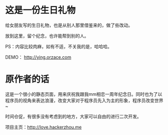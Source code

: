 # 这是一份生日礼物
给女朋友写的生日礼物，也是从别人那里借鉴来的，做了些改动。

放到这里，留个纪念，也许能帮到别的人。

PS：内容比较肉麻，如有不适，不关我的是，哈哈哈。

DEMO： http://ying.orzace.com

# 原作者的话
这是一个很小的静态页面，用来庆祝我跟我mm相恋一周年纪念日。同时也为了以程序员的视角来表达浪漫，改变大家对于程序员先入为主的形象，程序员改变世界~

时间仓促，有很多没有考虑到的地方，大家可以自由的进行二次开发。

项目主页：http://love.hackerzhou.me
